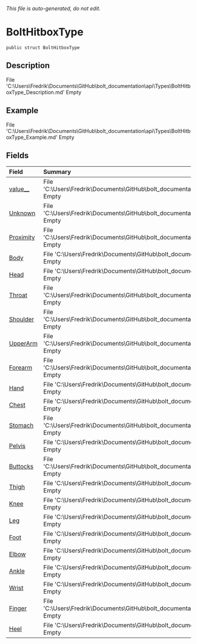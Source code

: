 *This file is auto-generated, do not edit.*

# BoltHitboxType
`public struct BoltHitboxType`
## Description
File 'C:\Users\Fredrik\Documents\GitHub\bolt_documentation\api\Types\BoltHitboxType_Description.md' Empty
## Example
File 'C:\Users\Fredrik\Documents\GitHub\bolt_documentation\api\Types\BoltHitboxType_Example.md' Empty
## Fields
| Field | Summary |
|:-----|:--------|
|[value__](BoltHitboxType/F/value__.md)|File 'C:\Users\Fredrik\Documents\GitHub\bolt_documentation\api\Types\BoltHitboxType\F\value___Summary.md' Empty|
|[Unknown](BoltHitboxType/F/Unknown.md)|File 'C:\Users\Fredrik\Documents\GitHub\bolt_documentation\api\Types\BoltHitboxType\F\Unknown_Summary.md' Empty|
|[Proximity](BoltHitboxType/F/Proximity.md)|File 'C:\Users\Fredrik\Documents\GitHub\bolt_documentation\api\Types\BoltHitboxType\F\Proximity_Summary.md' Empty|
|[Body](BoltHitboxType/F/Body.md)|File 'C:\Users\Fredrik\Documents\GitHub\bolt_documentation\api\Types\BoltHitboxType\F\Body_Summary.md' Empty|
|[Head](BoltHitboxType/F/Head.md)|File 'C:\Users\Fredrik\Documents\GitHub\bolt_documentation\api\Types\BoltHitboxType\F\Head_Summary.md' Empty|
|[Throat](BoltHitboxType/F/Throat.md)|File 'C:\Users\Fredrik\Documents\GitHub\bolt_documentation\api\Types\BoltHitboxType\F\Throat_Summary.md' Empty|
|[Shoulder](BoltHitboxType/F/Shoulder.md)|File 'C:\Users\Fredrik\Documents\GitHub\bolt_documentation\api\Types\BoltHitboxType\F\Shoulder_Summary.md' Empty|
|[UpperArm](BoltHitboxType/F/UpperArm.md)|File 'C:\Users\Fredrik\Documents\GitHub\bolt_documentation\api\Types\BoltHitboxType\F\UpperArm_Summary.md' Empty|
|[Forearm](BoltHitboxType/F/Forearm.md)|File 'C:\Users\Fredrik\Documents\GitHub\bolt_documentation\api\Types\BoltHitboxType\F\Forearm_Summary.md' Empty|
|[Hand](BoltHitboxType/F/Hand.md)|File 'C:\Users\Fredrik\Documents\GitHub\bolt_documentation\api\Types\BoltHitboxType\F\Hand_Summary.md' Empty|
|[Chest](BoltHitboxType/F/Chest.md)|File 'C:\Users\Fredrik\Documents\GitHub\bolt_documentation\api\Types\BoltHitboxType\F\Chest_Summary.md' Empty|
|[Stomach](BoltHitboxType/F/Stomach.md)|File 'C:\Users\Fredrik\Documents\GitHub\bolt_documentation\api\Types\BoltHitboxType\F\Stomach_Summary.md' Empty|
|[Pelvis](BoltHitboxType/F/Pelvis.md)|File 'C:\Users\Fredrik\Documents\GitHub\bolt_documentation\api\Types\BoltHitboxType\F\Pelvis_Summary.md' Empty|
|[Buttocks](BoltHitboxType/F/Buttocks.md)|File 'C:\Users\Fredrik\Documents\GitHub\bolt_documentation\api\Types\BoltHitboxType\F\Buttocks_Summary.md' Empty|
|[Thigh](BoltHitboxType/F/Thigh.md)|File 'C:\Users\Fredrik\Documents\GitHub\bolt_documentation\api\Types\BoltHitboxType\F\Thigh_Summary.md' Empty|
|[Knee](BoltHitboxType/F/Knee.md)|File 'C:\Users\Fredrik\Documents\GitHub\bolt_documentation\api\Types\BoltHitboxType\F\Knee_Summary.md' Empty|
|[Leg](BoltHitboxType/F/Leg.md)|File 'C:\Users\Fredrik\Documents\GitHub\bolt_documentation\api\Types\BoltHitboxType\F\Leg_Summary.md' Empty|
|[Foot](BoltHitboxType/F/Foot.md)|File 'C:\Users\Fredrik\Documents\GitHub\bolt_documentation\api\Types\BoltHitboxType\F\Foot_Summary.md' Empty|
|[Elbow](BoltHitboxType/F/Elbow.md)|File 'C:\Users\Fredrik\Documents\GitHub\bolt_documentation\api\Types\BoltHitboxType\F\Elbow_Summary.md' Empty|
|[Ankle](BoltHitboxType/F/Ankle.md)|File 'C:\Users\Fredrik\Documents\GitHub\bolt_documentation\api\Types\BoltHitboxType\F\Ankle_Summary.md' Empty|
|[Wrist](BoltHitboxType/F/Wrist.md)|File 'C:\Users\Fredrik\Documents\GitHub\bolt_documentation\api\Types\BoltHitboxType\F\Wrist_Summary.md' Empty|
|[Finger](BoltHitboxType/F/Finger.md)|File 'C:\Users\Fredrik\Documents\GitHub\bolt_documentation\api\Types\BoltHitboxType\F\Finger_Summary.md' Empty|
|[Heel](BoltHitboxType/F/Heel.md)|File 'C:\Users\Fredrik\Documents\GitHub\bolt_documentation\api\Types\BoltHitboxType\F\Heel_Summary.md' Empty|
